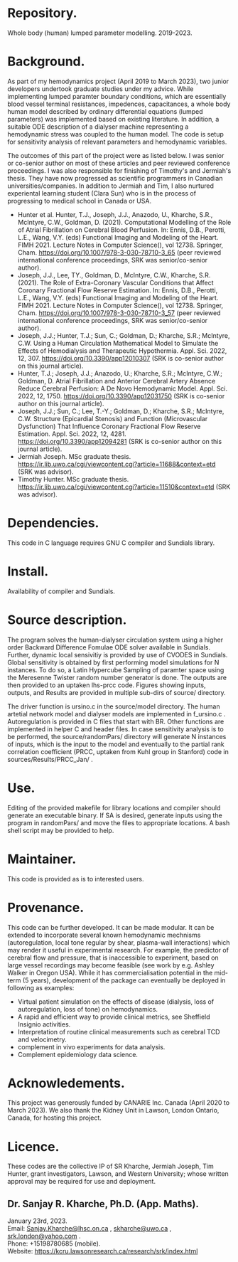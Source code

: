 # Repository.  

Whole body (human) lumped parameter modelling. 2019-2023.

# Background.  

As part of my hemodynamics project (April 2019 to March 2023), two junior developers undertook graduate studies under
my advice. While implementing lumped paramter boundary conditions, which are essentially blood vessel terminal resistances,
impedences, capacitances, a whole body human model described by ordinary differential equations (lumped parameters) 
was implemented based on existing literature. In addition, a suitable ODE description of a dialyser machine representing
a hemodynamic stress was coupled to the human model. The code is setup for sensitivity analysis of relevant parameters and 
hemodynamic variables.  

The outcomes of this part of the project were as listed below. I was senior or co-senior author on most of these
articles and peer reviewed conference proceedings. I was also responsible for finishing of Timothy's and Jermiah's thesis.
They have now progressed as scientific programmers in Canadian universities/companies. In addition to Jermiah and Tim,
I also nurtured experiental learning student (Clara Sun) who is in the process of progressing to medical school in Canada 
or USA.  
* Hunter et al. Hunter, T.J., Joseph, J.J., Anazodo, U., Kharche, S.R., McIntyre, C.W., Goldman, D. (2021). Computational Modelling of the Role of Atrial Fibrillation on Cerebral Blood Perfusion. In: Ennis, D.B., Perotti, L.E., Wang, V.Y. (eds) Functional Imaging and Modeling of the Heart. FIMH 2021. Lecture Notes in Computer Science(), vol 12738. Springer, Cham. https://doi.org/10.1007/978-3-030-78710-3_65 (peer reviewed international conference proceedings, SRK was senior/co-senior author).  
* Joseph, J.J., Lee, TY., Goldman, D., McIntyre, C.W., Kharche, S.R. (2021). The Role of Extra-Coronary Vascular Conditions that Affect Coronary Fractional Flow Reserve Estimation. In: Ennis, D.B., Perotti, L.E., Wang, V.Y. (eds) Functional Imaging and Modeling of the Heart. FIMH 2021. Lecture Notes in Computer Science(), vol 12738. Springer, Cham. https://doi.org/10.1007/978-3-030-78710-3_57 (peer reviewed international conference proceedings, SRK was senior/co-senior author).  
* Joseph, J.J.; Hunter, T.J.; Sun, C.; Goldman, D.; Kharche, S.R.; McIntyre, C.W. Using a Human Circulation Mathematical Model to Simulate the Effects of Hemodialysis and Therapeutic Hypothermia. Appl. Sci. 2022, 12, 307. https://doi.org/10.3390/app12010307 (SRK is co-senior author on this journal article).  
*  Hunter, T.J.; Joseph, J.J.; Anazodo, U.; Kharche, S.R.; McIntyre, C.W.; Goldman, D. Atrial Fibrillation and Anterior Cerebral Artery Absence Reduce Cerebral Perfusion: A De Novo Hemodynamic Model. Appl. Sci. 2022, 12, 1750. https://doi.org/10.3390/app12031750 (SRK is co-senior author on this journal article).  
* Joseph, J.J.; Sun, C.; Lee, T.-Y.; Goldman, D.; Kharche, S.R.; McIntyre, C.W. Structure (Epicardial Stenosis) and Function (Microvascular Dysfunction) That Influence Coronary Fractional Flow Reserve Estimation. Appl. Sci. 2022, 12, 4281. https://doi.org/10.3390/app12094281 (SRK is co-senior author on this journal article).  
* Jermiah Joseph. MSc graduate thesis. https://ir.lib.uwo.ca/cgi/viewcontent.cgi?article=11688&context=etd (SRK was advisor).  
* Timothy Hunter. MSc graduate thesis. https://ir.lib.uwo.ca/cgi/viewcontent.cgi?article=11510&context=etd (SRK was advisor).  

# Dependencies.  

This code in C language requires GNU C compiler and Sundials library.

# Install.  

Availability of compiler and Sundials.

# Source description.  

The program solves the human-dialyser circulation system using a higher order Backward Difference Fomulae ODE solver available in Sundials. Further, dynamic local sensivitiy is provided by use of CVODES in Sundials. Global sensitivity is obtained
by first performing model simulations for N instances. To do so, a Latin Hypercube Sampling of paramter space using the Meresenne Twister random number generator is done. The outputs are then provided to an uptaken lhs-prcc code. Figures showing inputs, outputs, and Results are provided in multiple sub-dirs of source/ directory.  

The driver function is ursino.c in the source/model directory. The human artetial network model and dialyser models are implemented in f_ursino.c . Autoregulation is provided in C files that start with BR. Other functions are implemented in helper C and header files. In case sensitivity analysis is to be performed, the source/randomPars/ directory will generate N instances of inputs, which is the input to the model and eventually to the partial rank correlation coefficient (PRCC, uptaken from Kuhl group in Stanford) code in sources/Results/PRCC_Jan/ .  

# Use.  

Editing of the provided makefile for library locations and compiler should generate an executable binary. If SA is desired, generate inputs using the program in randomPars/ and move the files to appropriate locations. A bash shell script may be provided to help.

# Maintainer.  

This code is provided as is to interested users.

# Provenance.  

This code can be further developed. It can be made modular. It can be extended to incorporate several known hemodynamic
mechnisms (autoregulation, local tone regular by shear, plasma-wall interactions) which may render it useful in experimental research. For example, the predictor of cerebral flow and pressure, that is inaccessible to experiment, based on large vessel recordings may become feasible (see work by e.g. Ashley Walker in Oregon USA). While it has commercialisation potential in the mid-term (5 years), development of the package can eventually be deployed in following as examples:  
* Virtual patient simulation on the effects of disease (dialysis, loss of autoregulation, loss of tone) on hemodynamics.  
* A rapid and efficient way to provide clinical metrics, see Sheffield Insignio activities.  
* Interpretation of routine clinical measurements such as cerebral TCD and velocimetry.  
* complement in vivo experiments for data analysis.  
* Complement epidemiology data science.  

# Acknowledements.

This project was generously funded by CANARIE Inc. Canada (April 2020 to March 2023). We also thank the Kidney Unit in Lawson, London Ontario, Canada, for hosting this project.

# Licence.  

These codes are the collective IP of SR Kharche, Jermiah Joseph, Tim Hunter, grant investigators, Lawson, and Western University; whose written approval may be required for use and deployment.  

## Dr. Sanjay R. Kharche, Ph.D. (App. Maths).  
January 23rd, 2023.  
Email: Sanjay.Kharche@lhsc.on.ca , skharche@uwo.ca , srk.london@yahoo.com .  
Phone: +15198780685 (mobile).  
Website: https://kcru.lawsonresearch.ca/research/srk/index.html  

